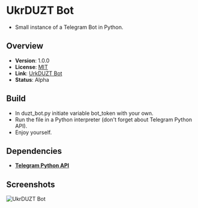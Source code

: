 # UkrDUZT Bot
- Small instance of a Telegram Bot in Python.

Overview
--------
- **Version**: 1.0.0
- **License**: [MIT](https://github.com/weelhelmer/duzt_bot/master/LICENSE)
- **Link**: [UrkDUZT Bot](https://t.me/duzt_bot/)
- **Status**: Alpha

Build
-----------
- In duzt_bot.py initiate variable bot_token with your own.
- Run the file in a Python interpreter (don't forget about Telegram Python API).
- Enjoy yourself.

Dependencies
------------
- [**Telegram Python API**](https://github.com/python-telegram-bot/python-telegram-bot/)

Screenshots
-----------
![UkrDUZT Bot](https://github.com/bondarenko-me/duzt_bot/blob/master/duzt_bot_screenshot.png)
